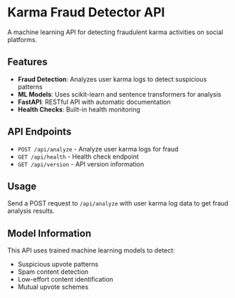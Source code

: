 # Karma Fraud Detector API

A machine learning API for detecting fraudulent karma activities on social platforms.

## Features

- **Fraud Detection**: Analyzes user karma logs to detect suspicious patterns
- **ML Models**: Uses scikit-learn and sentence transformers for analysis
- **FastAPI**: RESTful API with automatic documentation
- **Health Checks**: Built-in health monitoring

## API Endpoints

- `POST /api/analyze` - Analyze user karma logs for fraud
- `GET /api/health` - Health check endpoint
- `GET /api/version` - API version information

## Usage

Send a POST request to `/api/analyze` with user karma log data to get fraud analysis results.

## Model Information

This API uses trained machine learning models to detect:
- Suspicious upvote patterns
- Spam content detection
- Low-effort content identification
- Mutual upvote schemes 